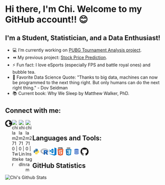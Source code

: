 # Hi there, I'm Chi. Welcome to my GitHub account!! 😊

## I'm a Student, Statistician, and a Data Enthusiast!

- 💻 I’m currently working on [PUBG Tournament Analysis project](https://github.com/chilam27/PUBG_Tournament_Analysis).
- ⏪ My previous project: [Stock Price Prediction](https://github.com/chilam27/Stock_Price_Prediction).
- ⚡ Fun fact: I love eSports (especially FPS and battle royal ones) and bubble tea.
- 💬 Favorite Data Science Quote: "Thanks to big data, machines can now be programmed to the next thing right. But only humans can do the next right thing." - Dov Seidman
- 📚 Current book: Why We Sleep by Matthew Walker, PhD.


## Connect with me:

[<img align="left" alt="codeSTACKr.com" width="22px" src="https://raw.githubusercontent.com/iconic/open-iconic/master/svg/globe.svg" />][website]
[<img align="left" alt="chilam2710 | Twitter" width="22px" src="https://cdn.jsdelivr.net/npm/simple-icons@v3/icons/twitter.svg" />][twitter]
[<img align="left" alt="xhilam2710 | LinkedIn" width="22px" src="https://cdn.jsdelivr.net/npm/simple-icons@v3/icons/linkedin.svg" />][linkedin]
[<img align="left" alt="chilam2710 | Instagram" width="22px" src="https://cdn.jsdelivr.net/npm/simple-icons@v3/icons/instagram.svg" />][instagram]

<br />

## Languages and Tools:

<img align="left" alt="Python" width="26px" src="https://raw.githubusercontent.com/github/explore/80688e429a7d4ef2fca1e82350fe8e3517d3494d/topics/python/python.png" />
<img align="left" alt="R" width="26px" src="https://raw.githubusercontent.com/github/explore/80688e429a7d4ef2fca1e82350fe8e3517d3494d/topics/r/r.png" />
<img align="left" alt="Visual Studio Code" width="26px" src="https://raw.githubusercontent.com/github/explore/80688e429a7d4ef2fca1e82350fe8e3517d3494d/topics/visual-studio-code/visual-studio-code.png" />
<img align="left" alt="HTML5" width="26px" src="https://raw.githubusercontent.com/github/explore/80688e429a7d4ef2fca1e82350fe8e3517d3494d/topics/html/html.png" />
<img align="left" alt="CSS3" width="26px" src="https://raw.githubusercontent.com/github/explore/80688e429a7d4ef2fca1e82350fe8e3517d3494d/topics/css/css.png" />
<img align="left" alt="SQL" width="26px" src="https://raw.githubusercontent.com/github/explore/80688e429a7d4ef2fca1e82350fe8e3517d3494d/topics/sql/sql.png" />
<img align="left" alt="GitHub" width="26px" src="https://raw.githubusercontent.com/github/explore/78df643247d429f6cc873026c0622819ad797942/topics/github/github.png" />

<br />

## GitHub Statistics

  <img align="left" alt="Chi's Github Stats" src="https://github-readme-stats.vercel.app/api?username=chilam27&show_icons=true&hide_border=true" />

[website]: https://chilam27.github.io/Chi_Portfolio/
[twitter]: https://twitter.com/ChiLam2710
[instagram]: https://www.instagram.com/dchi27/
[linkedin]: https://www.linkedin.com/in/chi-dao-lam-0263891a0/
